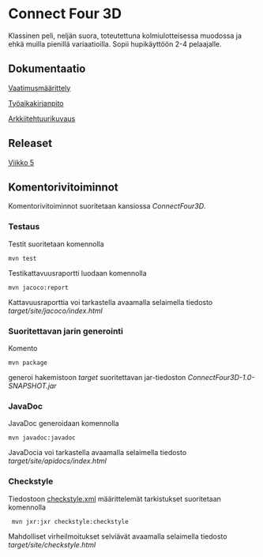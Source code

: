 # Connect Four 3D

Klassinen peli, neljän suora, toteutettuna kolmiulotteisessa muodossa ja ehkä muilla pienillä variaatioilla. Sopii hupikäyttöön 2-4 pelaajalle.

## Dokumentaatio

[Vaatimusmäärittely](https://github.com/pyigyli/ot-harjoitustyo/blob/master/harjoitustyo/ConnectFour3D/dokumentaatio/vaatimusmaarittelu.md)

[Työaikakirjanpito](https://github.com/pyigyli/ot-harjoitustyo/blob/master/harjoitustyo/ConnectFour3D/dokumentaatio/tuntikirjanpito.md)

[Arkkiitehtuurikuvaus](https://github.com/pyigyli/ot-harjoitustyo/blob/master/harjoitustyo/ConnectFour3D/dokumentaatio/arkkitehtuuri.md)


## Releaset

[Viikko 5]()

## Komentorivitoiminnot

Komentorivitoiminnot suoritetaan kansiossa _ConnectFour3D_.

### Testaus

Testit suoritetaan komennolla

```
mvn test
```

Testikattavuusraportti luodaan komennolla

```
mvn jacoco:report
```

Kattavuusraporttia voi tarkastella avaamalla selaimella tiedosto _target/site/jacoco/index.html_

### Suoritettavan jarin generointi

Komento

```
mvn package
```

generoi hakemistoon _target_ suoritettavan jar-tiedoston _ConnectFour3D-1.0-SNAPSHOT.jar_

### JavaDoc

JavaDoc generoidaan komennolla

```
mvn javadoc:javadoc
```

JavaDocia voi tarkastella avaamalla selaimella tiedosto _target/site/apidocs/index.html_

### Checkstyle

Tiedostoon [checkstyle.xml](https://github.com/pyigyli/ot-harjoitustyo/blob/master/harjoitustyo/ConnectFour3D/checkstyle.xml) määrittelemät tarkistukset suoritetaan komennolla

```
 mvn jxr:jxr checkstyle:checkstyle
```

Mahdolliset virheilmoitukset selviävät avaamalla selaimella tiedosto _target/site/checkstyle.html_